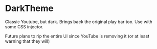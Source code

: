 # DarkTheme
Classic Youtube, but dark. Brings back the original play bar too. Use with some CSS injector.

Future plans to rip the entire UI since YouTube is removing it (or at least warning that they will)

